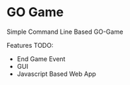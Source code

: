 # GO Game

Simple Command Line Based GO-Game

Features TODO:

-	End Game Event
-	GUI
-	Javascript Based Web App

